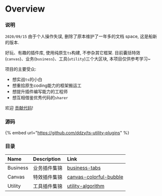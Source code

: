 # Overview

### 说明

`2020/09/15` 由于个人操作失误, 删除了原本维护了一年多的文档 space, 这是船新的版本.

好玩、有趣的插件库, 使用纯原生`ts`构建, 不参杂其它框架. 目前囊括特效\(`canvas`\)、业务\(`business`\)、工具\(`utility`\)三个大区块, 本项目仅供参考学习~

项目的主要受众:

* 想实战`ts`的小白
* 想重拾原生coding能力的框架搬运工
* 想提升插件编写能力的工程师
* 想互相借鉴优秀代码的`sharer`

欢迎 [贡献代码](https://github.com/ddzy/ts-utility-plugins#%E5%A6%82%E4%BD%95%E8%B4%A1%E7%8C%AE)!

### 源码

{% embed url="https://github.com/ddzy/ts-utility-plugins" %}

### 目录

| Name | Description | Link |
| :--- | :--- | :--- |
| Business | 业务插件集锦 | [business-tabs](business/business-tabs.md) |
| Canvas | 特效插件集锦 | [canvas-colorful-bubble](canvas/canvas-colorful-bubble.md) |
| Utility | 工具插件集锦 | [utility-algorithm](utility/untitled/) |

###  




